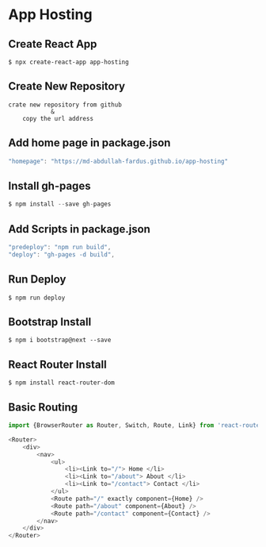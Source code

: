 # App Hosting

## Create React App
    $ npx create-react-app app-hosting
## Create New Repository
    crate new repository from github 
                &
        copy the url address
## Add home page in package.json 
```javascript
"homepage": "https://md-abdullah-fardus.github.io/app-hosting"
```
## Install gh-pages
```javascript
$ npm install --save gh-pages
```
## Add Scripts in package.json
```javascript
"predeploy": "npm run build",
"deploy": "gh-pages -d build",
```
## Run Deploy
    $ npm run deploy

## Bootstrap Install
    $ npm i bootstrap@next --save

## React Router Install
    $ npm install react-router-dom

## Basic Routing
```javascript
import {BrowserRouter as Router, Switch, Route, Link} from 'react-router-dom'

<Router>
    <div>
        <nav> 
            <ul>
                <li><Link to="/"> Home </li>
                <li><Link to="/about"> About </li>
                <li><Link to="/contact"> Contact </li>
            </ul>
            <Route path="/" exactly component={Home} />
            <Route path="/about" component={About} />
            <Route path="/contact" component={Contact} />
        </nav>
    </div>
</Router>
```